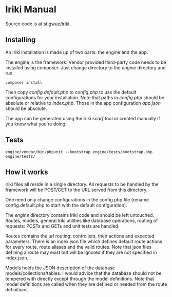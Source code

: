 # Iriki Manual

Source code is at [stigwue/iriki](https://github.com/stigwue/iriki).

## Installing

An Iriki installation is made up of two parts: the engine and the app. 

The engine is the framework. Vendor provided third-party code needs to be installed using composer. Just change directory to the _engine_ directory and run:

```
composer install
```

Then copy _config.default.php_ to _config.php_ to use the default configurations for your installation. Note that paths in _config.php_ should be absolute or relative to _index.php_. Those in the app configuration _app.json_ should be absolute. 

The app can be generated using the Iriki _scarf_ tool or created manually if you know what you're doing.

## Tests

```
engine/vendor/bin/phpunit --bootstrap engine/tests/bootstrap.php engine/tests/
```

## How it works

Iriki files all reside in a single directory. All requests to be handled by the framework will be POST/GET to the URL served from this directory.

One need only change configurations in the config.php file (rename config.default.php to start with the default configuration).

The _engine_ directory contains Iriki code and should be left untouched. Routes, models, general Iriki utilities like database operations, routing of requests: POSTs and GETs and unit tests are handled.

Routes contains the url routing: controllers, their actions and expected parameters. There is an index.json file which defines default route actions for every route, route aliases and the valid routes. Note that json files defining a route may exist but will be ignored if they are not specified in index.json.

Models holds the JSON description of the database models/collections/tables. I would advice that the database should not be tempered with directly except through the model definitions. Note that model definitions are called when they are defined or needed from the route definitions.